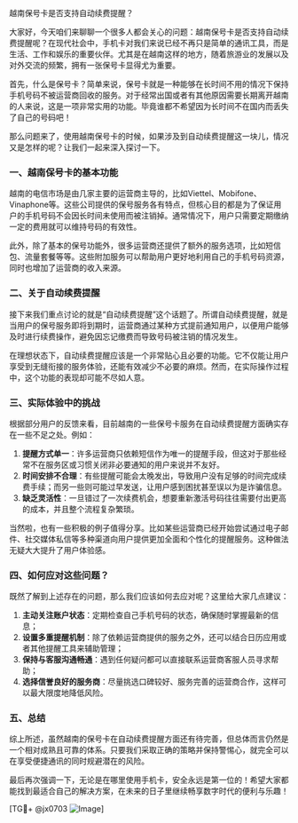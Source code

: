 越南保号卡是否支持自动续费提醒？

大家好，今天咱们来聊聊一个很多人都会关心的问题：越南保号卡是否支持自动续费提醒呢？在现代社会中，手机卡对我们来说已经不再只是简单的通讯工具，而是生活、工作和娱乐的重要伙伴。尤其是在越南这样的地方，随着旅游业的发展以及对外交流的频繁，拥有一张保号卡显得尤为重要。

首先，什么是保号卡？简单来说，保号卡就是一种能够在长时间不用的情况下保持手机号码不被运营商回收的服务。对于经常出国或者有其他原因需要长期离开越南的人来说，这是一项非常实用的功能。毕竟谁都不希望因为长时间不在国内而丢失了自己的号码吧！

那么问题来了，使用越南保号卡的时候，如果涉及到自动续费提醒这一块儿，情况又是怎样的呢？让我们一起来深入探讨一下。

### 一、越南保号卡的基本功能

越南的电信市场是由几家主要的运营商主导的，比如Viettel、Mobifone、Vinaphone等。这些公司提供的保号服务各有特点，但核心目的都是为了保证用户的手机号码不会因长时间未使用而被注销掉。通常情况下，用户只需要定期缴纳一定的费用就可以维持号码的有效性。

此外，除了基本的保号功能外，很多运营商还提供了额外的服务选项，比如短信包、流量套餐等等。这些附加服务可以帮助用户更好地利用自己的手机号码资源，同时也增加了运营商的收入来源。

### 二、关于自动续费提醒

接下来我们重点讨论的就是“自动续费提醒”这个话题了。所谓自动续费提醒，就是当用户的保号服务即将到期时，运营商通过某种方式提前通知用户，以便用户能够及时进行续费操作，避免因忘记缴费而导致号码被注销的情况发生。

在理想状态下，自动续费提醒应该是一个非常贴心且必要的功能。它不仅能让用户享受到无缝衔接的服务体验，还能有效减少不必要的麻烦。然而，在实际操作过程中，这个功能的表现却可能不尽如人意。

### 三、实际体验中的挑战

根据部分用户的反馈来看，目前越南的一些保号卡服务在自动续费提醒方面确实存在一些不足之处。例如：

1. **提醒方式单一**：许多运营商只依赖短信作为唯一的提醒手段，但这对于那些经常不在服务区或习惯关闭非必要通知的用户来说并不友好。
2. **时间安排不合理**：有些提醒可能会太晚发出，导致用户没有足够的时间完成续费手续；而另一些则可能过早发送，让用户感到困扰甚至误以为是诈骗信息。
3. **缺乏灵活性**：一旦错过了一次续费机会，想要重新激活号码往往需要付出更高的成本，并且整个流程复杂繁琐。

当然啦，也有一些积极的例子值得分享。比如某些运营商已经开始尝试通过电子邮件、社交媒体私信等多种渠道向用户提供更加全面和个性化的提醒服务。这种做法无疑大大提升了用户体验感。

### 四、如何应对这些问题？

既然了解到上述存在的问题，那么我们应该如何去应对呢？这里给大家几点建议：

1. **主动关注账户状态**：定期检查自己手机号码的状态，确保随时掌握最新的信息；
2. **设置多重提醒机制**：除了依赖运营商提供的服务之外，还可以结合日历应用或者其他提醒工具来辅助管理；
3. **保持与客服沟通畅通**：遇到任何疑问都可以直接联系运营商客服人员寻求帮助；
4. **选择信誉良好的服务商**：尽量挑选口碑较好、服务完善的运营商合作，这样可以最大限度地降低风险。

### 五、总结

综上所述，虽然越南的保号卡在自动续费提醒方面还有待完善，但总体而言仍然是一个相对成熟且可靠的体系。只要我们采取正确的策略并保持警惕心，就完全可以在享受便捷通讯的同时规避潜在的风险。

最后再次强调一下，无论是在哪里使用手机卡，安全永远是第一位的！希望大家都能找到最适合自己的解决方案，在未来的日子里继续畅享数字时代的便利与乐趣！

[TG💪+ @jx0703 ![Image](https://github.com/user-attachments/assets/dbca1d08-cadb-493c-b0ec-ad6f7a83f270)]